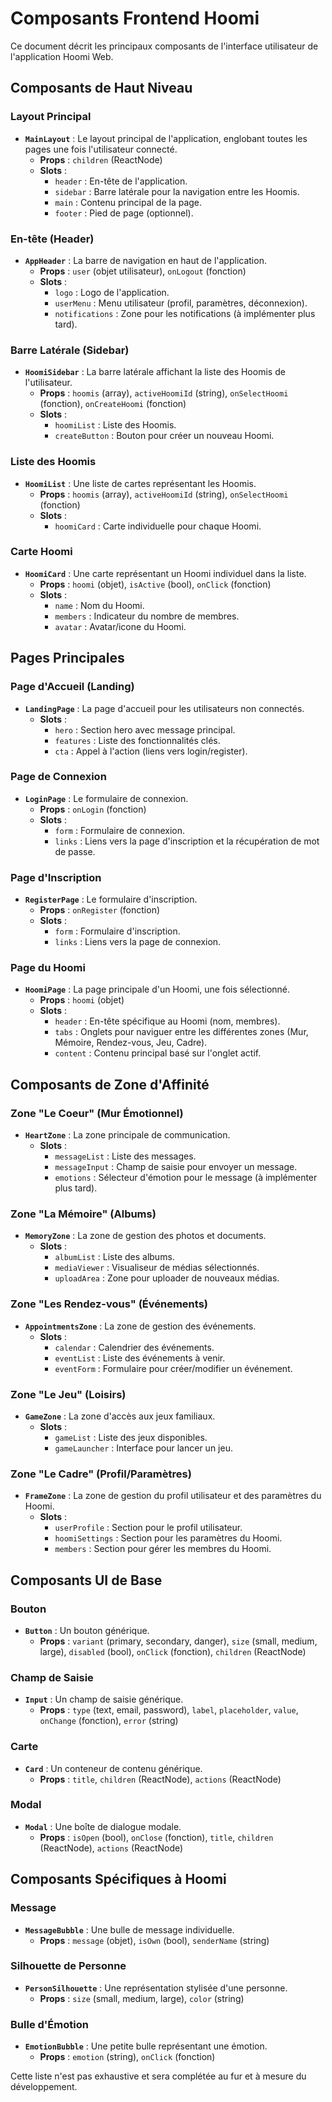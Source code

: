 # Composants Frontend Hoomi

Ce document décrit les principaux composants de l'interface utilisateur de l'application Hoomi Web.

## Composants de Haut Niveau

### Layout Principal

- **`MainLayout`** : Le layout principal de l'application, englobant toutes les pages une fois l'utilisateur connecté.
  - **Props** : `children` (ReactNode)
  - **Slots** :
    - `header` : En-tête de l'application.
    - `sidebar` : Barre latérale pour la navigation entre les Hoomis.
    - `main` : Contenu principal de la page.
    - `footer` : Pied de page (optionnel).

### En-tête (Header)

- **`AppHeader`** : La barre de navigation en haut de l'application.
  - **Props** : `user` (objet utilisateur), `onLogout` (fonction)
  - **Slots** :
    - `logo` : Logo de l'application.
    - `userMenu` : Menu utilisateur (profil, paramètres, déconnexion).
    - `notifications` : Zone pour les notifications (à implémenter plus tard).

### Barre Latérale (Sidebar)

- **`HoomiSidebar`** : La barre latérale affichant la liste des Hoomis de l'utilisateur.
  - **Props** : `hoomis` (array), `activeHoomiId` (string), `onSelectHoomi` (fonction), `onCreateHoomi` (fonction)
  - **Slots** :
    - `hoomiList` : Liste des Hoomis.
    - `createButton` : Bouton pour créer un nouveau Hoomi.

### Liste des Hoomis

- **`HoomiList`** : Une liste de cartes représentant les Hoomis.
  - **Props** : `hoomis` (array), `activeHoomiId` (string), `onSelectHoomi` (fonction)
  - **Slots** :
    - `hoomiCard` : Carte individuelle pour chaque Hoomi.

### Carte Hoomi

- **`HoomiCard`** : Une carte représentant un Hoomi individuel dans la liste.
  - **Props** : `hoomi` (objet), `isActive` (bool), `onClick` (fonction)
  - **Slots** :
    - `name` : Nom du Hoomi.
    - `members` : Indicateur du nombre de membres.
    - `avatar` : Avatar/icone du Hoomi.

## Pages Principales

### Page d'Accueil (Landing)

- **`LandingPage`** : La page d'accueil pour les utilisateurs non connectés.
  - **Slots** :
    - `hero` : Section hero avec message principal.
    - `features` : Liste des fonctionnalités clés.
    - `cta` : Appel à l'action (liens vers login/register).

### Page de Connexion

- **`LoginPage`** : Le formulaire de connexion.
  - **Props** : `onLogin` (fonction)
  - **Slots** :
    - `form` : Formulaire de connexion.
    - `links` : Liens vers la page d'inscription et la récupération de mot de passe.

### Page d'Inscription

- **`RegisterPage`** : Le formulaire d'inscription.
  - **Props** : `onRegister` (fonction)
  - **Slots** :
    - `form` : Formulaire d'inscription.
    - `links` : Liens vers la page de connexion.

### Page du Hoomi

- **`HoomiPage`** : La page principale d'un Hoomi, une fois sélectionné.
  - **Props** : `hoomi` (objet)
  - **Slots** :
    - `header` : En-tête spécifique au Hoomi (nom, membres).
    - `tabs` : Onglets pour naviguer entre les différentes zones (Mur, Mémoire, Rendez-vous, Jeu, Cadre).
    - `content` : Contenu principal basé sur l'onglet actif.

## Composants de Zone d'Affinité

### Zone "Le Coeur" (Mur Émotionnel)

- **`HeartZone`** : La zone principale de communication.
  - **Slots** :
    - `messageList` : Liste des messages.
    - `messageInput` : Champ de saisie pour envoyer un message.
    - `emotions` : Sélecteur d'émotion pour le message (à implémenter plus tard).

### Zone "La Mémoire" (Albums)

- **`MemoryZone`** : La zone de gestion des photos et documents.
  - **Slots** :
    - `albumList` : Liste des albums.
    - `mediaViewer` : Visualiseur de médias sélectionnés.
    - `uploadArea` : Zone pour uploader de nouveaux médias.

### Zone "Les Rendez-vous" (Événements)

- **`AppointmentsZone`** : La zone de gestion des événements.
  - **Slots** :
    - `calendar` : Calendrier des événements.
    - `eventList` : Liste des événements à venir.
    - `eventForm` : Formulaire pour créer/modifier un événement.

### Zone "Le Jeu" (Loisirs)

- **`GameZone`** : La zone d'accès aux jeux familiaux.
  - **Slots** :
    - `gameList` : Liste des jeux disponibles.
    - `gameLauncher` : Interface pour lancer un jeu.

### Zone "Le Cadre" (Profil/Paramètres)

- **`FrameZone`** : La zone de gestion du profil utilisateur et des paramètres du Hoomi.
  - **Slots** :
    - `userProfile` : Section pour le profil utilisateur.
    - `hoomiSettings` : Section pour les paramètres du Hoomi.
    - `members` : Section pour gérer les membres du Hoomi.

## Composants UI de Base

### Bouton

- **`Button`** : Un bouton générique.
  - **Props** : `variant` (primary, secondary, danger), `size` (small, medium, large), `disabled` (bool), `onClick` (fonction), `children` (ReactNode)

### Champ de Saisie

- **`Input`** : Un champ de saisie générique.
  - **Props** : `type` (text, email, password), `label`, `placeholder`, `value`, `onChange` (fonction), `error` (string)

### Carte

- **`Card`** : Un conteneur de contenu générique.
  - **Props** : `title`, `children` (ReactNode), `actions` (ReactNode)

### Modal

- **`Modal`** : Une boîte de dialogue modale.
  - **Props** : `isOpen` (bool), `onClose` (fonction), `title`, `children` (ReactNode), `actions` (ReactNode)

## Composants Spécifiques à Hoomi

### Message

- **`MessageBubble`** : Une bulle de message individuelle.
  - **Props** : `message` (objet), `isOwn` (bool), `senderName` (string)

### Silhouette de Personne

- **`PersonSilhouette`** : Une représentation stylisée d'une personne.
  - **Props** : `size` (small, medium, large), `color` (string)

### Bulle d'Émotion

- **`EmotionBubble`** : Une petite bulle représentant une émotion.
  - **Props** : `emotion` (string), `onClick` (fonction)

Cette liste n'est pas exhaustive et sera complétée au fur et à mesure du développement.
